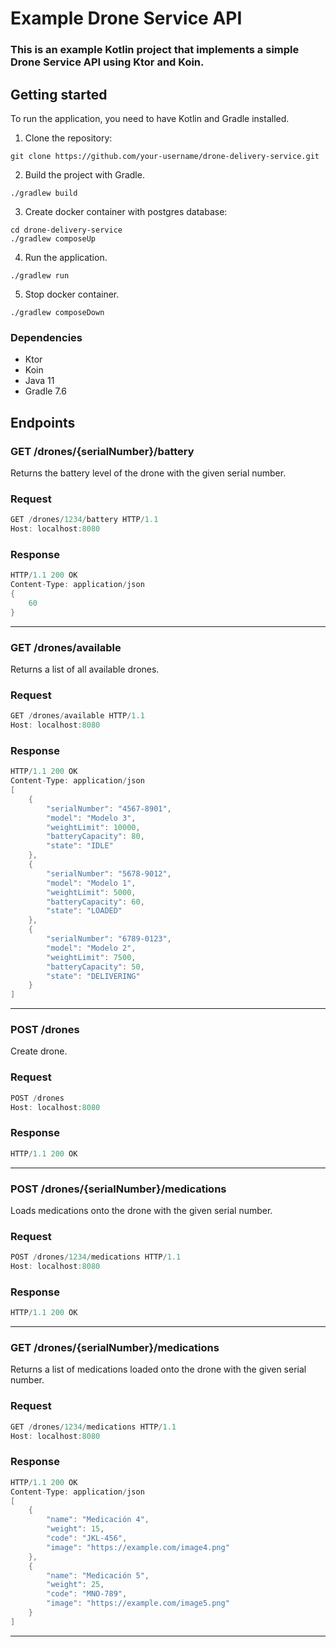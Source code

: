 # Example Drone Service API

### This is an example Kotlin project that implements a simple Drone Service API using Ktor and Koin.

## Getting started

To run the application, you need to have Kotlin and Gradle installed.

1. Clone the repository:

```
git clone https://github.com/your-username/drone-delivery-service.git
```

2. Build the project with Gradle.

```
./gradlew build
```

3. Create docker container with postgres database:
```
cd drone-delivery-service
./gradlew composeUp
```


4. Run the application.

```
./gradlew run
```

5. Stop docker container.

```
./gradlew composeDown
```


### Dependencies
- Ktor
- Koin
- Java 11
- Gradle 7.6
## Endpoints



### GET /drones/{serialNumber}/battery

Returns the battery level of the drone with the given serial number.

### Request
```kotlin
GET /drones/1234/battery HTTP/1.1
Host: localhost:8080
```

### Response
```kotlin
HTTP/1.1 200 OK
Content-Type: application/json
{
    60
}
```
---------

### GET /drones/available

Returns a list of all available drones.

### Request
```kotlin
GET /drones/available HTTP/1.1
Host: localhost:8080
```

### Response
```kotlin
HTTP/1.1 200 OK
Content-Type: application/json
[
    {
        "serialNumber": "4567-8901",
        "model": "Modelo 3",
        "weightLimit": 10000,
        "batteryCapacity": 80,
        "state": "IDLE"
    },
    {
        "serialNumber": "5678-9012",
        "model": "Modelo 1",
        "weightLimit": 5000,
        "batteryCapacity": 60,
        "state": "LOADED"
    },
    {
        "serialNumber": "6789-0123",
        "model": "Modelo 2",
        "weightLimit": 7500,
        "batteryCapacity": 50,
        "state": "DELIVERING"
    }
]
```
---------

### POST /drones

Create drone.

### Request
```kotlin
POST /drones
Host: localhost:8080
```

### Response
```kotlin
HTTP/1.1 200 OK
```
---------

### POST /drones/{serialNumber}/medications

Loads medications onto the drone with the given serial number.

### Request
```kotlin
POST /drones/1234/medications HTTP/1.1
Host: localhost:8080
```

### Response
```kotlin
HTTP/1.1 200 OK
```
---------

### GET /drones/{serialNumber}/medications

Returns a list of medications loaded onto the drone with the given serial number.

### Request
```kotlin
GET /drones/1234/medications HTTP/1.1
Host: localhost:8080
```

### Response
```kotlin
HTTP/1.1 200 OK
Content-Type: application/json
[
    {
        "name": "Medicación 4",
        "weight": 15,
        "code": "JKL-456",
        "image": "https://example.com/image4.png"
    },
    {
        "name": "Medicación 5",
        "weight": 25,
        "code": "MNO-789",
        "image": "https://example.com/image5.png"
    }
]
```
---------

